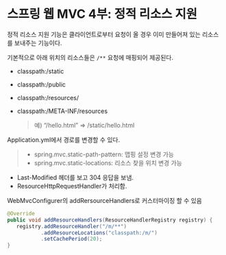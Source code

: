 # 스프링 웹 MVC 4부: 정적 리소스 지원

정적 리소스 지원 기능은 클라이언트로부터 요청이 올 경우 이미 만들어져 있는 리소스를 보내주는 기능이다.

기본적으로 아래 위치의 리소스들은 <code>/**</code> 요청에 매핑되어 제공된다.

- classpath:/static

- classpath:/public

- classpath:/resources/

- classpath:/META-INF/resources

  > 예) “/hello.html” => /static/hello.html

Application.yml에서 경로를 변경할 수 있다.

> - spring.mvc.static-path-pattern: 맵핑 설정 변경 가능
> - spring.mvc.static-locations: 리소스 찾을 위치 변경 가능

- Last-Modified 헤더를 보고 304 응답을 보냄.
- ResourceHttpRequestHandler가 처리함.

WebMvcConfigurer의 addRersourceHandlers로 커스터마이징 할 수 있음

```java
@Override
public void addResourceHandlers(ResourceHandlerRegistry registry) {
   registry.addResourceHandler("/m/**")
           .addResourceLocations("classpath:/m/")
           .setCachePeriod(20);
}
```